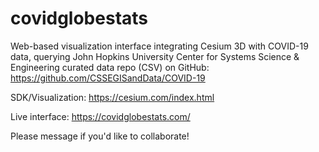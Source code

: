 # covidglobestats

Web-based visualization interface integrating Cesium 3D with COVID-19 data, querying John Hopkins University Center for Systems Science & Engineering curated data repo (CSV) on GitHub: https://github.com/CSSEGISandData/COVID-19

SDK/Visualization: https://cesium.com/index.html

Live interface: https://covidglobestats.com/

Please message if you'd like to collaborate!
